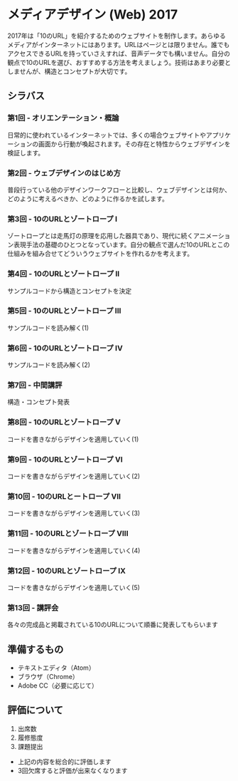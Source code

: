 # メディアデザイン (Web) 2017

2017年は「10のURL」を紹介するためのウェブサイトを制作します。あらゆるメディアがインターネットにはあります。URLはページとは限りません。誰でもアクセスできるURLを持っていさえすれば、音声データでも構いません。自分の観点で10のURLを選び、おすすめする方法を考えましょう。技術はあまり必要としませんが、構造とコンセプトが大切です。

## シラバス

### 第1回 - オリエンテーション・概論
日常的に使われているインターネットでは、多くの場合ウェブサイトやアプリケーションの画面から行動が喚起されます。その存在と特性からウェブデザインを検証します。

### 第2回 - ウェブデザインのはじめ方
普段行っている他のデザインワークフローと比較し、ウェブデザインとは何か、どのように考えるべきか、どのように作るかを試します。

### 第3回 - 10のURLとゾートロープ I
ゾートロープとは走馬灯の原理を応用した器具であり、現代に続くアニメーション表現手法の基礎のひとつとなっています。自分の観点で選んだ10のURLとこの仕組みを組み合せてどういうウェブサイトを作れるかを考えます。

### 第4回 - 10のURLとゾートロープ II
サンプルコードから構造とコンセプトを決定

### 第5回 - 10のURLとゾートロープ III
サンプルコードを読み解く(1)

### 第6回 - 10のURLとゾートロープ IV
サンプルコードを読み解く(2)

### 第7回 - 中間講評
構造・コンセプト発表

### 第8回 - 10のURLとゾートロープ V
コードを書きながらデザインを適用していく(1)

### 第9回 - 10のURLとゾートロープ VI
コードを書きながらデザインを適用していく(2)

### 第10回 - 10のURLとートロープ VII
コードを書きながらデザインを適用していく(3)

### 第11回 - 10のURLとゾートロープ VIII
コードを書きながらデザインを適用していく(4)

### 第12回 - 10のURLとゾートロープ IX
コードを書きながらデザインを適用していく(5)

### 第13回 - 講評会
各々の完成品と掲載されている10のURLについて順番に発表してもらいます

## 準備するもの
* テキストエディタ（Atom）
* ブラウザ（Chrome）
* Adobe CC（必要に応じて）

## 評価について
1. 出席数
2. 履修態度
3. 課題提出

* 上記の内容を総合的に評価します
* 3回欠席すると評価が出来なくなります
